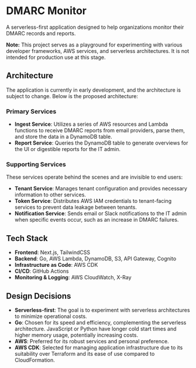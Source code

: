 # DMARC Monitor

A serverless-first application designed to help organizations monitor their DMARC records and reports.

**Note:** This project serves as a playground for experimenting with various developer frameworks, AWS services, and serverless architectures. It is not intended for production use at this stage.

## Architecture

The application is currently in early development, and the architecture is subject to change. Below is the proposed architecture:

### Primary Services

- **Ingest Service**: Utilizes a series of AWS resources and Lambda functions to receive DMARC reports from email providers, parse them, and store the data in a DynamoDB table.
- **Report Service**: Queries the DynamoDB table to generate overviews for the UI or digestible reports for the IT admin.

### Supporting Services

These services operate behind the scenes and are invisible to end users:

- **Tenant Service**: Manages tenant configuration and provides necessary information to other services.
- **Token Service**: Distributes AWS IAM credentials to tenant-facing services to prevent data leakage between tenants.
- **Notification Service**: Sends email or Slack notifications to the IT admin when specific events occur, such as an increase in DMARC failures.

## Tech Stack

- **Frontend**: Next.js, TailwindCSS
- **Backend**: Go, AWS Lambda, DynamoDB, S3, API Gateway, Cognito
- **Infrastructure as Code**: AWS CDK
- **CI/CD**: GitHub Actions
- **Monitoring & Logging**: AWS CloudWatch, X-Ray

## Design Decisions

- **Serverless-first**: The goal is to experiment with serverless architectures to minimize operational costs.
- **Go**: Chosen for its speed and efficiency, complementing the serverless architecture. JavaScript or Python have longer cold start times and higher memory usage, potentially increasing costs.
- **AWS**: Preferred for its robust services and personal preference.
- **AWS CDK**: Selected for managing application infrastructure due to its suitability over Terraform and its ease of use compared to CloudFormation.
